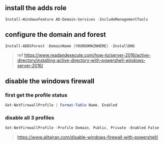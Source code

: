 ## install the adds role
```Powershell
Install-WindowsFeature AD-Domain-Services -IncludeManagementTools
```
## configure the domain and forest
```Powershell
Install-ADDSForest -DomainName {YOURDOMAINHERE} -InstallDNS
```
> ref https://www.readandexecute.com/how-to/server-2016/active-directory/installing-active-directory-with-powershell-windows-server-2016/

## disable the windows firewall 
### first get the profile status
```Powershell
Get-NetFirewallProfile | Format-Table Name, Enabled
```
### disable all 3 profiles
```Powershell
Set-NetFirewallProfile -Profile Domain, Public, Private -Enabled False
```
> https://www.alitajran.com/disable-windows-firewall-with-powershell/
